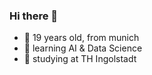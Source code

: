 
### Hi there 👋
<!--
**hollowcodes/hollowcodes** is a ✨ _special_ ✨ repository because its `README.md` (this file) appears on your GitHub profile.
-->

- 👀 19 years old, from munich
- 🌱 learning AI & Data Science
- 📝 studying at TH Ingolstadt

<!--
- coding :octocat:💻📟  -  ramen 🍜🍤🍲  -  music 🎵🎧🎶  -  sci-if 👽🚀🌌  -  D&D 🎲📝🐉  -  movies 🎬🎥📺  -  books 📕📚📓
-->
